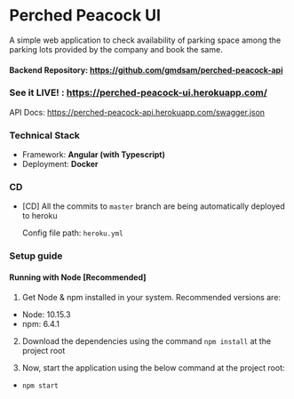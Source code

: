 # Perched Peacock UI

A simple web application to check availability of parking space among the parking lots provided by the company and book the same.

#### Backend Repository: https://github.com/gmdsam/perched-peacock-api

### See it LIVE! : https://perched-peacock-ui.herokuapp.com/

API Docs: https://perched-peacock-api.herokuapp.com/swagger.json

### Technical Stack

- Framework: **Angular (with Typescript)**
- Deployment: **Docker**

### CD

- [CD] All the commits to `master` branch are being automatically deployed to heroku

    Config file path: `heroku.yml`

### Setup guide

#### Running with Node [Recommended]

1. Get Node & npm installed in your system. Recommended versions are:

- Node: 10.15.3
- npm: 6.4.1

2. Download the dependencies using the command `npm install` at the project root

3. Now, start the application using the below command at the project root:

- `npm start`
